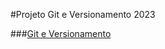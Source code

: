 #Projeto Git e Versionamento 2023

###<a href="https://auguston9.github.io/Projeto2023_Git_e_Versionamento/#ciclo" target="_blank" rel="noreferrer noopener">Git e Versionamento</a>
